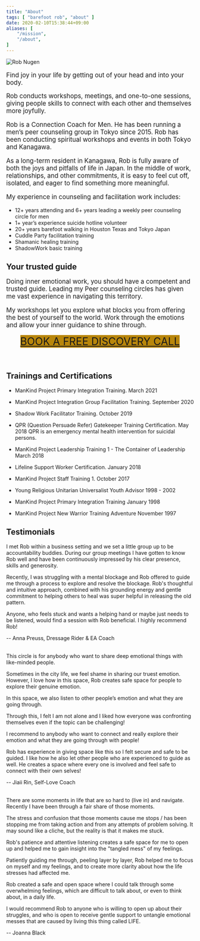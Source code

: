 ```yaml
---
title: "About"
tags: [ "barefoot rob", "about" ]
date: 2020-02-10T15:38:44+09:00
aliases: [
    "/mission",
    "/about",
]
---
```


<img
src="//b.robnugen.com/blog/2024/2024_jan_About_Me_1000.jpg"
alt="Rob Nugen"
class="half" />

<p style="font-size:1.2em">
Find joy in your life by getting out of
your head and into your body.
</p>

<p style="font-size:1.2em">
Rob conducts workshops, meetings, and one-to-one sessions, giving people
skills to connect with each other and themselves more joyfully.
</p>

<p style="font-size:1.2em">
Rob is a Connection Coach for Men.
He has been running a men’s peer counseling group
in Tokyo since 2015. Rob has been conducting
spiritual workshops and events in both Tokyo and Kanagawa.
</p>

<p style="font-size:1.2em">
As a long-term resident in Kanagawa, Rob is fully
aware of both the joys and pitfalls of life in Japan.
In the middle of work, relationships, and other commitments,
it is easy to feel cut off, isolated,
and eager to find something more meaningful.
</p>

<p style="font-size:1.2em">
My experience in counseling and facilitation work includes:
</p>

* 12+ years attending and 6+ years leading a weekly peer counseling circle for men
* 1+ year’s experience suicide hotline volunteer
* 20+ years barefoot walking in Houston Texas and Tokyo Japan
* Cuddle Party facilitation training
* Shamanic healing training
* ShadowWork basic training


## Your trusted guide

<p style="font-size:1.2em">
Doing inner emotional work,
you should have a competent and trusted guide.
Leading my Peer counseling circles has given me
vast experience in navigating this territory.
</p>

<p style="font-size:1.2em">
My workshops let you explore what blocks you
from offering the best of yourself to the world.
Work through the emotions and allow your
inner guidance to shine through.
</p>

<div class="nav-item" style="text-align:center">
<a class="pure-button" style="background-color: darkgoldenrod; font-size:2em" href="https://www.calendly.com/robnugen/discovery">
    BOOK A FREE DISCOVERY CALL
</a>
</div>
<br>
<br>

## Trainings and Certifications

* ManKind Project Primary Integration Training. March 2021

* ManKind Project Integration Group Facilitation Training. September 2020

* Shadow Work Facilitator Training. October 2019

* QPR (Question Persuade Refer) Gatekeeper Training Certification. May 2018
QPR is an emergency mental health intervention for suicidal persons.

* ManKind Project Leadership Training 1 - The Container of Leadership   March 2018

* Lifeline Support Worker Certification.  January 2018

* ManKind Project Staff Training 1.  October 2017

* Young Religious Unitarian Universalist Youth Advisor 1998 - 2002

* ManKind Project Primary Integration Training January 1998

* ManKind Project New Warrior Training Adventure November 1997


## Testimonials


<div class="walk-segment">
I met Rob within a business setting and we set a little group up to be
accountability buddies. During our group meetings I have gotten to know
Rob well and have been continuously impressed by his clear presence,
skills and generosity.

Recently, I was struggling with a mental blockage and Rob offered to guide me
through a process to explore and resolve the blockage. Rob's thoughtful and
intuitive approach, combined with his grounding energy and gentle commitment
to helping others to heal was super helpful in releasing the old pattern.

Anyone, who feels stuck and wants a helping hand or maybe just needs to be
listened, would find a session with Rob beneficial. I highly recommend Rob!

-- Anna Preuss, Dressage Rider & EA Coach
</div>
<br>
<div class="walk-segment">
This circle is for anybody who want to share deep emotional things with like-minded people.

Sometimes in the city life, we feel shame in sharing our truest emotion. However,
I love how in this space, Rob creates safe space for people to explore their genuine emotion.

In this space, we also listen to other people’s emotion and what they are going through.

Through this, I felt I am not alone and I liked how everyone was confronting themselves even if the topic can be challenging!

I recommend to anybody who want to connect and really explore their emotion and what they are going through with people!

Rob has experience in giving space like this so I felt secure and safe to be guided. I like how he also let other people who are experienced to guide as well. He creates a space where every one is involved and feel safe to connect with their own selves!

-- Jiaii Rin, Self-Love Coach
</div>
<br>
<div class="walk-segment">
There are some moments in life that are so hard to (live in) and
navigate. Recently I have been through a fair share of those moments.

The stress and confusion that those moments cause me stops / has been
stopping me from taking action and from any attempts of problem
solving. It may sound like a cliche, but the reality is that it makes
me stuck.

Rob's patience and attentive listening creates a safe space for me
to open up and helped me to gain insight into the "tangled mess"
of my feelings.

Patiently guiding me through, peeling layer by layer, Rob helped me to
focus on myself and my feelings, and to create more clarity about how
the life stresses had affected me.

Rob created a safe and open space where I could talk through some
overwhelming feelings, which are difficult to talk about, or even to
think about, in a daily life.

I would recommend Rob to anyone who is willing to open up about their
struggles, and who is open to receive gentle support to untangle
emotional messes that are caused by living this thing called LIFE.

-- Joanna Black
</div>
